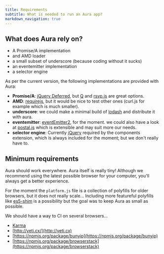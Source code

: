 ```yaml
---
title: Requirements
subtitle: What is needed to run an Aura app?
markdown_navigation: true
---
```


## What does Aura rely on?

- A Promise/A implementation
- and AMD loader
- a small subset of underscore (because coding without it sucks)
- an eventemitter implementation
- a selector engine

As per the current version, the following implementations are provided with Aura:

- **Promise/A**: [jQuery Deferred](http://api.jquery.com/jQuery.Deferred/), but [Q](https://github.com/kriskowal/q) and [rsvp.js](https://github.com/tildeio/rsvp.js) are great options.
- **AMD**: [requirejs](http://requirejs.org), but it would be nice to test other ones (curl.js for example which is much smaller).
- **underscore**: we could make a minimal build of [lodash](http://lodash.org) and distribute it with aura.
- **eventemitter**: [eventEmitter2](https://github.com/hij1nx/EventEmitter2), for the moment. we could also have a look at [postal.js](https://github.com/postaljs/postal.js) which is extensible and may suit more our needs.
- **selector engine**: Currently [jQuery](http://jquery.com) required by the components extension, which is always included for the moment; but we don't really have to.

## Minimum requirements

Aura should work everywhere. Aura itself is really tiny!
Although we recommend using the latest possible browser for your computer, you'll always get a better experience.

For the moment the `platform.js` file is a collection of polyfills for older browsers, but it does not really scale...
Including more featureful polyfills like [es5-shim](https://github.com/kriskowal/es5-shim) is a possibility but the goal was to keep Aura as small as possible.

We should have a way to CI on several browsers...

- [Karma](http://karma-runner.github.io/0.8/index.html)
- [http://yeti.cx/](http://yeti.cx)
- [https://npmjs.org/package/bunyip](https://npmjs.org/package/bunyip)
- [https://npmjs.org/package/browserstack](https://npmjs.org/package/browserstack)


